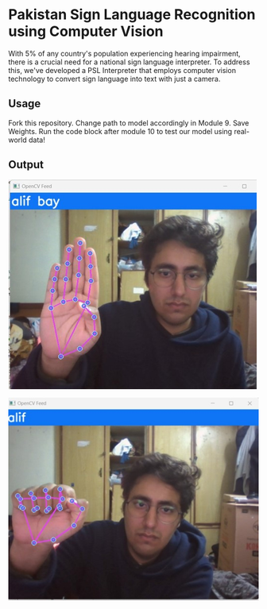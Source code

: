 # Pakistan Sign Language Recognition using Computer Vision

With 5% of any country's population experiencing hearing impairment, there is a crucial need for a national sign language interpreter. To address this, we've developed a PSL Interpreter that employs computer vision technology to convert sign language into text with just a camera.

## Usage

Fork this repository. Change path to model accordingly in Module 9. Save Weights. Run the code block after module 10 to test our model using real-world data!

## Output

![Alt text](notes/demo1.jpg "ex2")

![Alt text](notes/demo2.jpg "ex1")




